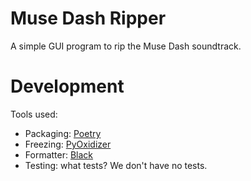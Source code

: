 # Muse Dash Ripper

A simple GUI program to rip the Muse Dash soundtrack.

# Development

Tools used:

* Packaging: [Poetry](https://python-poetry.org/)
* Freezing: [PyOxidizer](https://pyoxidizer.readthedocs.io/en/stable/index.html)
* Formatter: [Black](https://github.com/psf/black)
* Testing: what tests? We don't have no tests.